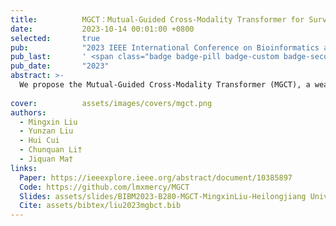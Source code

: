 ```yaml
---
title:          MGCT：Mutual-Guided Cross-Modality Transformer for Survival Outcome Prediction using Integrative Histopathology-Genomic Features
date:           2023-10-14 00:01:00 +0800
selected:       true
pub:            "2023 IEEE International Conference on Bioinformatics and Biomedicine (BIBM)"
pub_last:       ' <span class="badge badge-pill badge-custom badge-secondary">Conference</span>'
pub_date:       "2023"
abstract: >-
  We propose the Mutual-Guided Cross-Modality Transformer (MGCT), a weakly-supervised, attention-based multimodal learning framework that can combine histology features and genomic features to model the genotype-phenotype interactions within the tumor microenvironment. Extensive experimental results on five benchmark datasets consistently emphasize that MGCT outperforms the state-of-the-art (SOTA) methods.
  
cover:          assets/images/covers/mgct.png
authors:
  - Mingxin Liu
  - Yunzan Liu
  - Hui Cui
  - Chunquan Li†
  - Jiquan Ma†
links:
  Paper: https://ieeexplore.ieee.org/abstract/document/10385897
  Code: https://github.com/lmxmercy/MGCT
  Slides: assets/slides/BIBM2023-B280-MGCT-MingxinLiu-Heilongjiang University.pdf
  Cite: assets/bibtex/liu2023mgbct.bib
---
```

